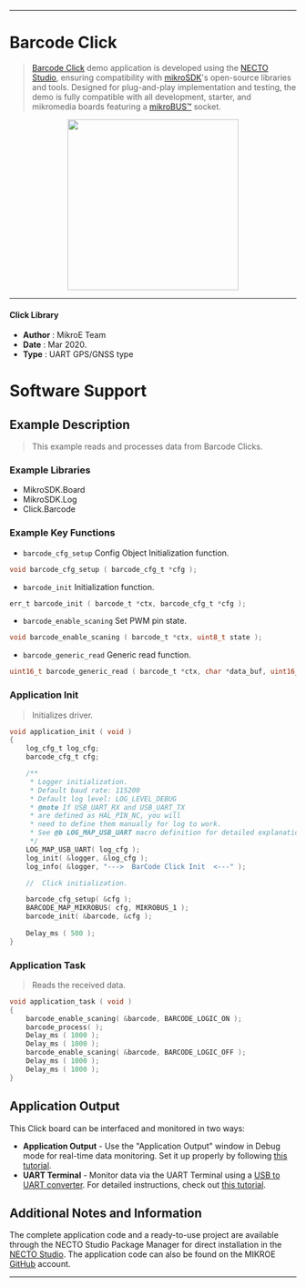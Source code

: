 
---
# Barcode Click

> [Barcode Click](https://www.mikroe.com/?pid_product=MIKROE-2913) demo application is developed using
the [NECTO Studio](https://www.mikroe.com/necto), ensuring compatibility with [mikroSDK](https://www.mikroe.com/mikrosdk)'s
open-source libraries and tools. Designed for plug-and-play implementation and testing, the demo is fully compatible with
all development, starter, and mikromedia boards featuring a [mikroBUS&trade;](https://www.mikroe.com/mikrobus) socket.

<p align="center">
  <img src="https://www.mikroe.com/?pid_product=MIKROE-2913&image=1" height=300px>
</p>

---

#### Click Library

- **Author**        : MikroE Team
- **Date**          : Mar 2020.
- **Type**          : UART GPS/GNSS type

# Software Support

## Example Description

> This example reads and processes data from Barcode Clicks.

### Example Libraries

- MikroSDK.Board
- MikroSDK.Log
- Click.Barcode

### Example Key Functions

- `barcode_cfg_setup` Config Object Initialization function. 
```c
void barcode_cfg_setup ( barcode_cfg_t *cfg );
``` 
 
- `barcode_init` Initialization function. 
```c
err_t barcode_init ( barcode_t *ctx, barcode_cfg_t *cfg );
```

- `barcode_enable_scaning` Set PWM pin state. 
```c
void barcode_enable_scaning ( barcode_t *ctx, uint8_t state );
```
 
- `barcode_generic_read` Generic read function. 
```c
uint16_t barcode_generic_read ( barcode_t *ctx, char *data_buf, uint16_t max_len );
```

### Application Init

> Initializes driver.

```c
void application_init ( void )
{
    log_cfg_t log_cfg;
    barcode_cfg_t cfg;

    /** 
     * Logger initialization.
     * Default baud rate: 115200
     * Default log level: LOG_LEVEL_DEBUG
     * @note If USB_UART_RX and USB_UART_TX 
     * are defined as HAL_PIN_NC, you will 
     * need to define them manually for log to work. 
     * See @b LOG_MAP_USB_UART macro definition for detailed explanation.
     */
    LOG_MAP_USB_UART( log_cfg );
    log_init( &logger, &log_cfg );
    log_info( &logger, "--->  BarCode Click Init  <---" );

    //  Click initialization.

    barcode_cfg_setup( &cfg );
    BARCODE_MAP_MIKROBUS( cfg, MIKROBUS_1 );
    barcode_init( &barcode, &cfg );
    
    Delay_ms ( 500 );
}
```

### Application Task

> Reads the received data.

```c
void application_task ( void )
{
    barcode_enable_scaning( &barcode, BARCODE_LOGIC_ON );
    barcode_process( );
    Delay_ms ( 1000 );
    Delay_ms ( 1000 );
    barcode_enable_scaning( &barcode, BARCODE_LOGIC_OFF );
    Delay_ms ( 1000 );
    Delay_ms ( 1000 );
}
```

## Application Output

This Click board can be interfaced and monitored in two ways:
- **Application Output** - Use the "Application Output" window in Debug mode for real-time data monitoring.
Set it up properly by following [this tutorial](https://www.youtube.com/watch?v=ta5yyk1Woy4).
- **UART Terminal** - Monitor data via the UART Terminal using
a [USB to UART converter](https://www.mikroe.com/click/interface/usb?interface*=uart,uart). For detailed instructions,
check out [this tutorial](https://help.mikroe.com/necto/v2/Getting%20Started/Tools/UARTTerminalTool).

## Additional Notes and Information

The complete application code and a ready-to-use project are available through the NECTO Studio Package Manager for 
direct installation in the [NECTO Studio](https://www.mikroe.com/necto). The application code can also be found on
the MIKROE [GitHub](https://github.com/MikroElektronika/mikrosdk_click_v2) account.

---
